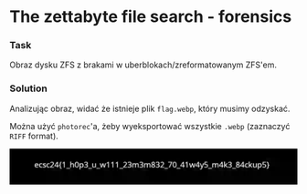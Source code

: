 # The zettabyte file search - forensics

### Task

Obraz dysku ZFS z brakami w uberblokach/zreformatowanym ZFS'em.

### Solution

Analizując obraz, widać że istnieje plik `flag.webp`, który musimy odzyskać.

Można użyć `photorec`'a, żeby wyeksportować wszystkie `.webp` (zaznaczyć `RIFF` format).

![](./f19048408.webp)
